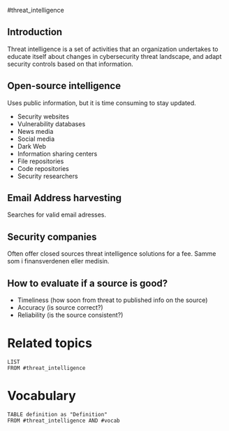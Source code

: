 #threat_intelligence

## Introduction
Threat intelligence is a set of activities that an organization undertakes to educate itself about changes in cybersecurity threat landscape, and adapt security controls based on that information.

## Open-source intelligence
Uses public information, but it is time consuming to stay updated. 
- Security websites
- Vulnerability databases
- News media
- Social media
- Dark Web
- Information sharing centers
- File repositories
- Code repositories
- Security researchers

## Email Address harvesting
Searches for valid email adresses.

## Security companies 
Often offer closed sources threat intelligence solutions for a fee. Samme som i finansverdenen eller medisin. 

## How to evaluate if a source is good?
- Timeliness (how soon from threat to published info on the source)
- Accuracy (is source correct?)
- Reliability (is the source consistent?)


# Related topics
```dataview
LIST 
FROM #threat_intelligence
```


# Vocabulary
```dataview
TABLE definition as "Definition"
FROM #threat_intelligence AND #vocab 
```

